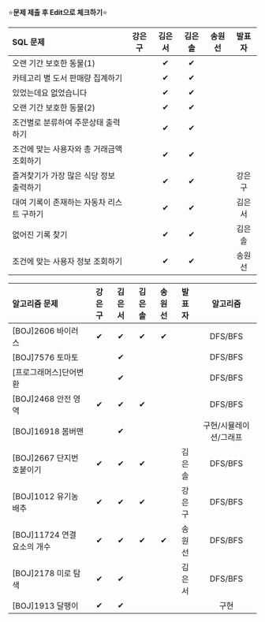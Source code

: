 ⭐**문제 제출 후 Edit으로 체크하기**⭐

|SQL 문제                              |강은구|김은서|김은솔|송원선|발표자|
|:-------------------------------------|:----:|:----:|:----:|:----:|:--:|
|오랜 기간 보호한 동물(1)                |      |  ✔  |   ✔  |      |    |
|카테고리 별 도서 판매량 집계하기         |      |  ✔  |   ✔ |      |    |
|있었는데요 없었습니다                   |      | ✔   |   ✔ |      |    |
|오랜 기간 보호한 동물(2)                |      |  ✔  |   ✔ |      |    |
|조건별로 분류하여 주문상태 출력하기      |      |  ✔  |   ✔   |      |    |
|조건에 맞는 사용자와 총 거래금액 조회하기|      |  ✔  |    ✔ |      |    |
|즐겨찾기가 가장 많은 식당 정보 출력하기  |      |  ✔  |   ✔  |      | 강은구 |
|대여 기록이 존재하는 자동차 리스트 구하기|      |  ✔  |   ✔  |      | 김은서 |
|	없어진 기록 찾기                      |      |  ✔  |  ✔   |      | 김은솔 |
|조건에 맞는 사용자 정보 조회하기        |      |  ✔  |  ✔   |      | 송원선 |

|알고리즘 문제             |강은구|김은서|김은솔|송원선|발표자  |알고리즘|
|:-------------------------|:----:|:----:|:----:|:----:|:----:|:------:|
|[BOJ]2606 바이러스         |  ✔  |  ✔  | ✔    |  ✔  |      |DFS/BFS |
|[BOJ]7576 토마토           |      |  ✔  |      |      |      |DFS/BFS|
|[프로그래머스]단어변환      |      |  ✔  |      |      |      |DFS/BFS|
|[BOJ]2468 안전 영역        |  ✔  |  ✔  |  ✔   |      |      |DFS/BFS |
|[BOJ]16918 봄버맨          |      |  ✔  |      |      |      |구현/시뮬레이션/그래프 |
|[BOJ]2667 단지번호붙이기    |  ✔   |  ✔  |  ✔   |      |김은솔|DFS/BFS |
|[BOJ]1012 유기농 배추       |  ✔   |  ✔  |  ✔   |      |강은구|DFS/BFS |
|[BOJ]11724 연결 요소의 개수 |  ✔  |  ✔  |   ✔  |  ✔  |송원선|DFS/BFS |
|[BOJ]2178 미로 탐색        |  ✔  |  ✔  |      |      |김은서|DFS/BFS|
|[BOJ]1913 달팽이           |  ✔  |  ✔  |      |      |    |구현|
